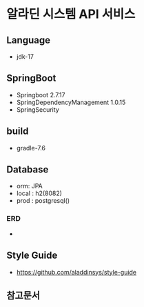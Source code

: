 # 알라딘 시스템 API 서비스

## Language

- jdk-17

## SpringBoot

- Springboot 2.7.17
- SpringDependencyManagement 1.0.15
- SpringSecurity

## build

- gradle-7.6

## Database

- orm: JPA
- local : h2(8082)
- prod : postgresql()

### ERD

-

## Style Guide

- https://github.com/aladdinsys/style-guide

## 참고문서
